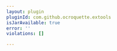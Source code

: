 ```yaml
---
layout: plugin
pluginId: com.github.ocroquette.extools
isJarAvailable: true
error: ''
violations: []

---
```

